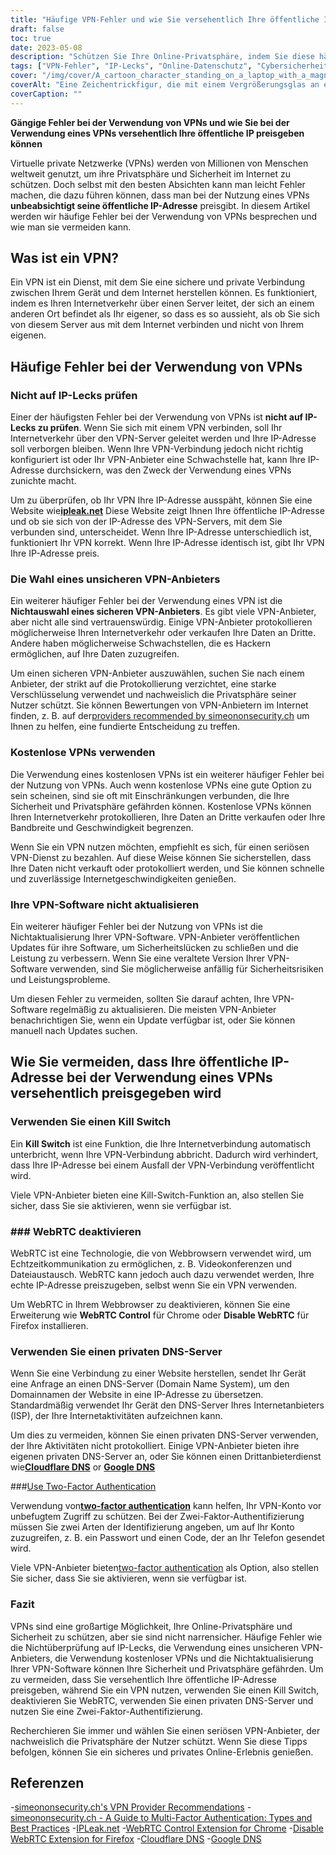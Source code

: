 ```yaml
---
title: "Häufige VPN-Fehler und wie Sie versehentlich Ihre öffentliche IP preisgeben"
draft: false
toc: true
date: 2023-05-08
description: "Schützen Sie Ihre Online-Privatsphäre, indem Sie diese häufigen VPN-Fehler vermeiden, durch die Ihre öffentliche IP-Adresse versehentlich durchsickern kann"
tags: ["VPN-Fehler", "IP-Lecks", "Online-Datenschutz", "Cybersicherheit", "Internetsicherheit", "virtuelles privates Netzwerk", "WebRTC", "DNS-Server", "VPN-Anbieter", "Zwei-Faktor-Authentifizierung", "VPN-Software", "Notschalter", "Datenschutz", "Internetprivatsphäre", "Cyber-Bedrohungen", "Datensicherheit", "Netzwerksicherheit", "Online-Sicherheit", "Online-Anonymität", "anonymes Surfen"]
cover: "/img/cover/A_cartoon_character_standing_on_a_laptop_with_a_magnifying_glass.png"
coverAlt: "Eine Zeichentrickfigur, die mit einem Vergrößerungsglas an einem Laptop steht und nach Online-Privatsphäre sucht."
coverCaption: ""
---
```


**Gängige Fehler bei der Verwendung von VPNs und wie Sie bei der Verwendung eines VPNs versehentlich Ihre öffentliche IP preisgeben können**

Virtuelle private Netzwerke (VPNs) werden von Millionen von Menschen weltweit genutzt, um ihre Privatsphäre und Sicherheit im Internet zu schützen. Doch selbst mit den besten Absichten kann man leicht Fehler machen, die dazu führen können, dass man bei der Nutzung eines VPNs **unbeabsichtigt seine öffentliche IP-Adresse** preisgibt. In diesem Artikel werden wir häufige Fehler bei der Verwendung von VPNs besprechen und wie man sie vermeiden kann.

## Was ist ein VPN?

Ein VPN ist ein Dienst, mit dem Sie eine sichere und private Verbindung zwischen Ihrem Gerät und dem Internet herstellen können. Es funktioniert, indem es Ihren Internetverkehr über einen Server leitet, der sich an einem anderen Ort befindet als Ihr eigener, so dass es so aussieht, als ob Sie sich von diesem Server aus mit dem Internet verbinden und nicht von Ihrem eigenen.

## Häufige Fehler bei der Verwendung von VPNs

### Nicht auf IP-Lecks prüfen

Einer der häufigsten Fehler bei der Verwendung von VPNs ist **nicht auf IP-Lecks zu prüfen**. Wenn Sie sich mit einem VPN verbinden, soll Ihr Internetverkehr über den VPN-Server geleitet werden und Ihre IP-Adresse soll verborgen bleiben. Wenn Ihre VPN-Verbindung jedoch nicht richtig konfiguriert ist oder Ihr VPN-Anbieter eine Schwachstelle hat, kann Ihre IP-Adresse durchsickern, was den Zweck der Verwendung eines VPNs zunichte macht.

Um zu überprüfen, ob Ihr VPN Ihre IP-Adresse ausspäht, können Sie eine Website wie[**ipleak.net**](https://ipleak.net/) Diese Website zeigt Ihnen Ihre öffentliche IP-Adresse und ob sie sich von der IP-Adresse des VPN-Servers, mit dem Sie verbunden sind, unterscheidet. Wenn Ihre IP-Adresse unterschiedlich ist, funktioniert Ihr VPN korrekt. Wenn Ihre IP-Adresse identisch ist, gibt Ihr VPN Ihre IP-Adresse preis.

### Die Wahl eines unsicheren VPN-Anbieters

Ein weiterer häufiger Fehler bei der Verwendung eines VPN ist die **Nichtauswahl eines sicheren VPN-Anbieters**. Es gibt viele VPN-Anbieter, aber nicht alle sind vertrauenswürdig. Einige VPN-Anbieter protokollieren möglicherweise Ihren Internetverkehr oder verkaufen Ihre Daten an Dritte. Andere haben möglicherweise Schwachstellen, die es Hackern ermöglichen, auf Ihre Daten zuzugreifen.

Um einen sicheren VPN-Anbieter auszuwählen, suchen Sie nach einem Anbieter, der strikt auf die Protokollierung verzichtet, eine starke Verschlüsselung verwendet und nachweislich die Privatsphäre seiner Nutzer schützt. Sie können Bewertungen von VPN-Anbietern im Internet finden, z. B. auf der[providers recommended by simeononsecurity.ch](https://simeononsecurity.ch/recommendations/vpns/) um Ihnen zu helfen, eine fundierte Entscheidung zu treffen.

### Kostenlose VPNs verwenden

Die Verwendung eines kostenlosen VPNs ist ein weiterer häufiger Fehler bei der Nutzung von VPNs. Auch wenn kostenlose VPNs eine gute Option zu sein scheinen, sind sie oft mit Einschränkungen verbunden, die Ihre Sicherheit und Privatsphäre gefährden können. Kostenlose VPNs können Ihren Internetverkehr protokollieren, Ihre Daten an Dritte verkaufen oder Ihre Bandbreite und Geschwindigkeit begrenzen.

Wenn Sie ein VPN nutzen möchten, empfiehlt es sich, für einen seriösen VPN-Dienst zu bezahlen. Auf diese Weise können Sie sicherstellen, dass Ihre Daten nicht verkauft oder protokolliert werden, und Sie können schnelle und zuverlässige Internetgeschwindigkeiten genießen.

### Ihre VPN-Software nicht aktualisieren

Ein weiterer häufiger Fehler bei der Nutzung von VPNs ist die Nichtaktualisierung Ihrer VPN-Software. VPN-Anbieter veröffentlichen Updates für ihre Software, um Sicherheitslücken zu schließen und die Leistung zu verbessern. Wenn Sie eine veraltete Version Ihrer VPN-Software verwenden, sind Sie möglicherweise anfällig für Sicherheitsrisiken und Leistungsprobleme.

Um diesen Fehler zu vermeiden, sollten Sie darauf achten, Ihre VPN-Software regelmäßig zu aktualisieren. Die meisten VPN-Anbieter benachrichtigen Sie, wenn ein Update verfügbar ist, oder Sie können manuell nach Updates suchen.

## Wie Sie vermeiden, dass Ihre öffentliche IP-Adresse bei der Verwendung eines VPNs versehentlich preisgegeben wird

### Verwenden Sie einen Kill Switch

Ein **Kill Switch** ist eine Funktion, die Ihre Internetverbindung automatisch unterbricht, wenn Ihre VPN-Verbindung abbricht. Dadurch wird verhindert, dass Ihre IP-Adresse bei einem Ausfall der VPN-Verbindung veröffentlicht wird.

Viele VPN-Anbieter bieten eine Kill-Switch-Funktion an, also stellen Sie sicher, dass Sie sie aktivieren, wenn sie verfügbar ist.

### ### WebRTC deaktivieren

WebRTC ist eine Technologie, die von Webbrowsern verwendet wird, um Echtzeitkommunikation zu ermöglichen, z. B. Videokonferenzen und Dateiaustausch. WebRTC kann jedoch auch dazu verwendet werden, Ihre echte IP-Adresse preiszugeben, selbst wenn Sie ein VPN verwenden.

Um WebRTC in Ihrem Webbrowser zu deaktivieren, können Sie eine Erweiterung wie **WebRTC Control** für Chrome oder **Disable WebRTC** für Firefox installieren.

### Verwenden Sie einen privaten DNS-Server

Wenn Sie eine Verbindung zu einer Website herstellen, sendet Ihr Gerät eine Anfrage an einen DNS-Server (Domain Name System), um den Domainnamen der Website in eine IP-Adresse zu übersetzen. Standardmäßig verwendet Ihr Gerät den DNS-Server Ihres Internetanbieters (ISP), der Ihre Internetaktivitäten aufzeichnen kann.

Um dies zu vermeiden, können Sie einen privaten DNS-Server verwenden, der Ihre Aktivitäten nicht protokolliert. Einige VPN-Anbieter bieten ihre eigenen privaten DNS-Server an, oder Sie können einen Drittanbieterdienst wie[**Cloudflare DNS**](https://1.1.1.1/) or [**Google DNS**](https://developers.google.com/speed/public-dns) 

###[Use Two-Factor Authentication](https://simeononsecurity.ch/articles/what-are-the-diferent-kinds-of-factors-in-mfa/)

Verwendung von[**two-factor authentication**](https://simeononsecurity.ch/articles/what-are-the-diferent-kinds-of-factors-in-mfa/) kann helfen, Ihr VPN-Konto vor unbefugtem Zugriff zu schützen. Bei der Zwei-Faktor-Authentifizierung müssen Sie zwei Arten der Identifizierung angeben, um auf Ihr Konto zuzugreifen, z. B. ein Passwort und einen Code, der an Ihr Telefon gesendet wird.

Viele VPN-Anbieter bieten[two-factor authentication](https://simeononsecurity.ch/articles/what-are-the-diferent-kinds-of-factors-in-mfa/) als Option, also stellen Sie sicher, dass Sie sie aktivieren, wenn sie verfügbar ist.

### Fazit

VPNs sind eine großartige Möglichkeit, Ihre Online-Privatsphäre und Sicherheit zu schützen, aber sie sind nicht narrensicher. Häufige Fehler wie die Nichtüberprüfung auf IP-Lecks, die Verwendung eines unsicheren VPN-Anbieters, die Verwendung kostenloser VPNs und die Nichtaktualisierung Ihrer VPN-Software können Ihre Sicherheit und Privatsphäre gefährden. Um zu vermeiden, dass Sie versehentlich Ihre öffentliche IP-Adresse preisgeben, während Sie ein VPN nutzen, verwenden Sie einen Kill Switch, deaktivieren Sie WebRTC, verwenden Sie einen privaten DNS-Server und nutzen Sie eine Zwei-Faktor-Authentifizierung.

Recherchieren Sie immer und wählen Sie einen seriösen VPN-Anbieter, der nachweislich die Privatsphäre der Nutzer schützt. Wenn Sie diese Tipps befolgen, können Sie ein sicheres und privates Online-Erlebnis genießen.

## Referenzen

-[simeononsecurity.ch's VPN Provider Recommendations](https://simeononsecurity.ch/recommendations/vpns/)
-[simeononsecurity.ch - A Guide to Multi-Factor Authentication: Types and Best Practices](https://simeononsecurity.ch/articles/what-are-the-diferent-kinds-of-factors-in-mfa/)
-[IPLeak.net](https://ipleak.net/)
-[WebRTC Control Extension for Chrome](https://chrome.google.com/webstore/detail/webrtc-control/fjkmabmdepjfammlpliljpnbhleegehm?hl=en)
-[Disable WebRTC Extension for Firefox](https://addons.mozilla.org/en-US/firefox/addon/happy-bonobo-disable-webrtc/?utm_source=addons.mozilla.org&utm_medium=referral&utm_content=search)
-[Cloudflare DNS](https://1.1.1.1/)
-[Google DNS](https://developers.google.com/speed/public-dns)

